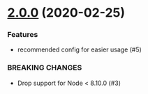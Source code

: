# [2.0.0](https://github.com/fintechstudios/eslint-plugin-chai-as-promised/compare/v1.0.0...v2.0.0) (2020-02-25)

### Features
* recommended config for easier usage (#5)

### BREAKING CHANGES
* Drop support for Node < 8.10.0 (#3)
